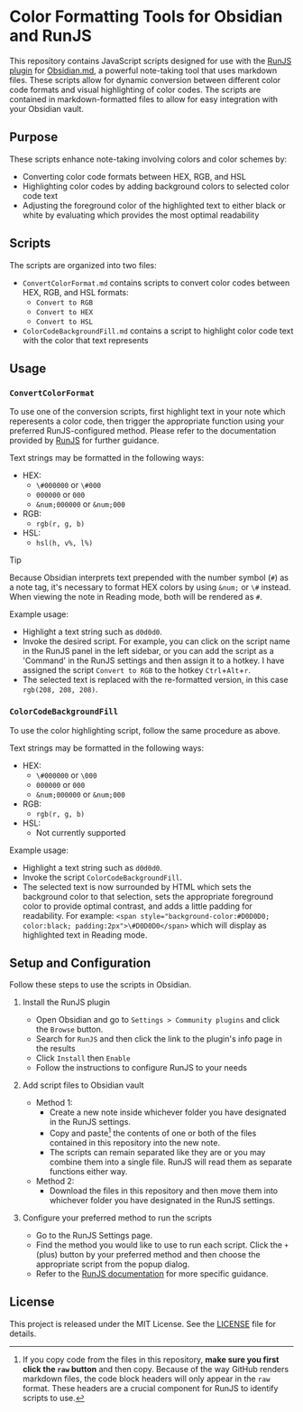 # Color Formatting Tools for Obsidian and RunJS

This repository contains JavaScript scripts designed for use with the [RunJS plugin](https://github.com/eoureo/obsidian-runjs) for [Obsidian.md](https://obsidian.md/), a powerful note-taking tool that uses markdown files. These scripts allow for dynamic conversion between different color code formats and visual highlighting of color codes. The scripts are contained in markdown-formatted files to allow for easy integration with your Obsidian vault.

## Purpose

These scripts enhance note-taking involving colors and color schemes by: 

- Converting color code formats between HEX, RGB, and HSL
- Highlighting color codes by adding background colors to selected color code text
- Adjusting the foreground color of the highlighted text to either black or white by evaluating which provides the most optimal readability

## Scripts

The scripts are organized into two files:

- `ConvertColorFormat.md` contains scripts to convert color codes between HEX, RGB, and HSL formats:
  - `Convert to RGB`
  - `Convert to HEX`
  - `Convert to HSL`
- `ColorCodeBackgroundFill.md` contains a script to highlight color code text with the color that text represents

## Usage

### `ConvertColorFormat`

To use one of the conversion scripts, first highlight text in your note which reperesents a color code, then trigger the appropriate function using your preferred RunJS-configured method. Please refer to the documentation provided by [RunJS](https://github.com/eoureo/obsidian-runjs) for further guidance.

Text strings may be formatted in the following ways: 

- HEX:
  - `\#000000` or `\#000`
  - `000000` or `000`
  - `&num;000000` or `&num;000`
- RGB:
  - `rgb(r, g, b)`
- HSL:
  - `hsl(h, v%, l%)`


> [!TIP]
> Because Obsidian interprets text prepended with the number symbol (`#`) as a note tag, it's necessary to format HEX colors by using `&num;` or `\#` instead. When viewing the note in Reading mode, both will be rendered as `#`.


Example usage:

- Highlight a text string such as `d0d0d0`.
- Invoke the desired script. For example, you can click on the script name in the RunJS panel in the left sidebar, or you can add the script as a 'Command' in the RunJS settings and then assign it to a hotkey. I have assigned the script `Convert to RGB` to the hotkey `Ctrl`+`Alt`+`r`.
- The selected text is replaced with the re-formatted version, in this case `rgb(208, 208, 208)`.

### `ColorCodeBackgroundFill`

To use the color highlighting script, follow the same procedure as above. 

Text strings may be formatted in the following ways:

- HEX:
  - `\#000000` or `\000`
  - `000000` or `000`
  - `&num;000000` or `&num;000`
- RGB:
  - `rgb(r, g, b)`
- HSL:
  - Not currently supported

Example usage:

- Highlight a text string such as `d0d0d0`.
- Invoke the script `ColorCodeBackgroundFill`.
- The selected text is now surrounded by HTML which sets the background color to that selection, sets the appropriate foreground color to provide optimal contrast, and adds a little padding for readability. For example: `<span style="background-color:#D0D0D0; color:black; padding:2px">\#D0D0D0</span>` which will display as highlighted text in Reading mode.  

## Setup and Configuration

Follow these steps to use the scripts in Obsidian.

1. Install the RunJS plugin
   - Open Obsidian and go to `Settings > Community plugins` and click the `Browse` button.
   - Search for `RunJS` and then click the link to the plugin's info page in the results
   - Click `Install` then `Enable`
   - Follow the instructions to configure RunJS to your needs

2. Add script files to Obsidian vault
   - Method 1: 
     - Create a new note inside whichever folder you have designated in the RunJS settings.
     - Copy and paste[^1] the contents of one or both of the files contained in this repository into the new note.
     - The scripts can remain separated like they are or you may combine them into a single file. RunJS will read them as separate functions either way.
   - Method 2:
      - Download the files in this repository and then move them into whichever folder you have designated in the RunJS settings.

3. Configure your preferred method to run the scripts
   - Go to the RunJS Settings page.
   - Find the method you would like to use to run each script. Click the `+` (plus) button by your preferred method and then choose the appropriate script from the popup dialog.
   - Refer to the [RunJS documentation](https://github.com/eoureo/obsidian-runjs) for more specific guidance.

[^1]: If you copy code from the files in this repository, **make sure you first click the `raw` button** and then copy. Because of the way GitHub renders markdown files, the code block headers will only appear in the `raw` format. These headers are a crucial component for RunJS to identify scripts to use.

## License

This project is released under the MIT License. See the [LICENSE](LICENSE) file for details.
